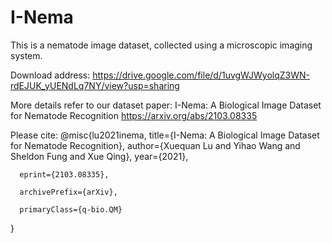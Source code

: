 # I-Nema

This is a nematode image dataset, collected using a microscopic imaging system.

Download address: https://drive.google.com/file/d/1uvgWJWyolqZ3WN-rdEJUK_yUENdLq7NY/view?usp=sharing


More details refer to our dataset paper: I-Nema: A Biological Image Dataset for Nematode Recognition
https://arxiv.org/abs/2103.08335


Please cite:
@misc{lu2021inema,
      title={I-Nema: A Biological Image Dataset for Nematode Recognition}, 
      author={Xuequan Lu and Yihao Wang and Sheldon Fung and Xue Qing},
      year={2021},
      
      eprint={2103.08335},
      
      archivePrefix={arXiv},
      
      primaryClass={q-bio.QM}
}
